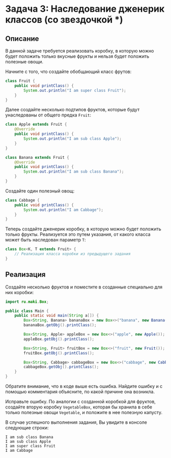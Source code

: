 # Задача 3: Наследование дженерик классов (со звездочкой *)

## Описание
В данной задаче требуется реализовать коробку, в которую можно будет положить только вкусные фрукты и нельзя будет положить полезные овощи.

Начните с того, что создайте обобщающий класс фрутов:
```java
class Fruit {
    public void printClass() {
        System.out.println("I am super class Fruit");
    }
}
```

Далее создайте несколько подтипов фруктов, которые будут унаследованы от общего предка `Fruit`:
```java
class Apple extends Fruit {
    @Override
    public void printClass() {
        System.out.println("I am sub class Apple");
    }
}

class Banana extends Fruit {
    @Override
    public void printClass() {
        System.out.println("I am sub class Banana");
    }
}
```

Создайте один полезный овощ:
```java
class Cabbage {
    public void printClass() {
        System.out.println("I am Cabbage");
    }
}
```

Теперь создайте дженерик коробку, в которую можно будет положить только фрукты. Реализуется это путем указания, от какого класса может быть наследован параметр `T`:
```java
class Box<K, T extends Fruit> {
    // Реализация класса коробки из предыдущего задания
}
```

## Реализация
Создайте несколько фруктов и поместите в созданные специально для них коробки:
```java
import ru.maki.Box;

public class Main {
    public static void main(String a[]) {
        Box<String, Banana> bananaBox = new Box<>("banana", new Banana());
        bananaBox.getObj().printClass();

        Box<String, Apple> appleBox = new Box<>("apple", new Apple());
        appleBox.getObj().printClass();

        Box<String, Fruit> fruitBox = new Box<>("fruit", new Fruit());
        fruitBox.getObj().printClass();

        Box<String, Cabbage> cabbageBox = new Box<>("cabbage", new Cabbage());
        cabbageBox.getObj().printClass();
    }
}
```

Обратите внимание, что в коде выше есть ошибка. Найдите ошибку и с помощью комментария объясните, по какой причине она возникла.

Исправьте ошибку. По аналогии с созданной коробкой для фруктов, создайте вторую коробку `VegetableBox`, которая бы хранила в себе только полезные овощи `Vegetable`, и положите в нее полезную капусту.

В случае успешного выполнения задания, Вы увидите в консоле следующие строки:
```
I am sub class Banana
I am sub class Apple
I am super class Fruit
I am Cabbage
```
